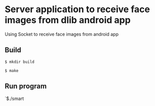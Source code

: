 # Server application to receive face images from dlib android app

Using Socket to receive face images from android app

## Build
`$ mkdir build`

`$ make`

## Run program 

`$./smart 
